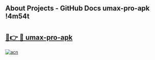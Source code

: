 ## About Projects - GitHub Docs umax-pro-apk !4m54t

# <h2><a href="https://andorid.site?title=umax-pro-apk&ref=19M">🔗👉 🔴 umax-pro-apk</a></h2>

[![acn](https://github.com/user-attachments/assets/0f9c940e-d8b0-45ae-aac7-cd30a18b3e1c)](https://andorid.site?title=umax-pro-apk&ref=19M)
